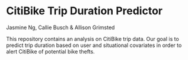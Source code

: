 
# CitiBike Trip Duration Predictor 

Jasmine Ng, Callie Busch & Allison Grimsted

This repository contains an analysis on CitiBike trip data. Our goal is to predict trip duration based on user and situational covariates in order to alert CitiBike of potential bike thefts.
